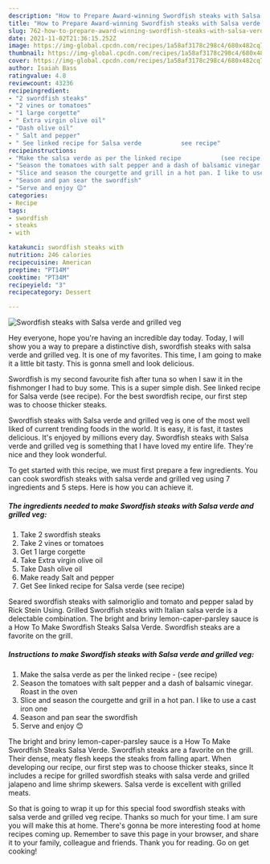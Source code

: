 ```yaml
---
description: "How to Prepare Award-winning Swordfish steaks with Salsa verde and grilled veg"
title: "How to Prepare Award-winning Swordfish steaks with Salsa verde and grilled veg"
slug: 762-how-to-prepare-award-winning-swordfish-steaks-with-salsa-verde-and-grilled-veg
date: 2021-11-02T21:36:15.252Z
image: https://img-global.cpcdn.com/recipes/1a58af3178c298c4/680x482cq70/swordfish-steaks-with-salsa-verde-and-grilled-veg-recipe-main-photo.jpg
thumbnail: https://img-global.cpcdn.com/recipes/1a58af3178c298c4/680x482cq70/swordfish-steaks-with-salsa-verde-and-grilled-veg-recipe-main-photo.jpg
cover: https://img-global.cpcdn.com/recipes/1a58af3178c298c4/680x482cq70/swordfish-steaks-with-salsa-verde-and-grilled-veg-recipe-main-photo.jpg
author: Isaiah Bass
ratingvalue: 4.8
reviewcount: 43236
recipeingredient:
- "2 swordfish steaks"
- "2 vines or tomatoes"
- "1 large corgette"
- " Extra virgin olive oil"
- "Dash olive oil"
- " Salt and pepper"
- " See linked recipe for Salsa verde           see recipe"
recipeinstructions:
- "Make the salsa verde as per the linked recipe           (see recipe)"
- "Season the tomatoes with salt pepper and a dash of balsamic vinegar. Roast in the oven"
- "Slice and season the courgette and grill in a hot pan. I like to use a cast iron one"
- "Season and pan sear the swordfish"
- "Serve and enjoy 😊"
categories:
- Recipe
tags:
- swordfish
- steaks
- with

katakunci: swordfish steaks with 
nutrition: 246 calories
recipecuisine: American
preptime: "PT14M"
cooktime: "PT34M"
recipeyield: "3"
recipecategory: Dessert

---
```



![Swordfish steaks with Salsa verde and grilled veg](https://img-global.cpcdn.com/recipes/1a58af3178c298c4/680x482cq70/swordfish-steaks-with-salsa-verde-and-grilled-veg-recipe-main-photo.jpg)

Hey everyone, hope you're having an incredible day today. Today, I will show you a way to prepare a distinctive dish, swordfish steaks with salsa verde and grilled veg. It is one of my favorites. This time, I am going to make it a little bit tasty. This is gonna smell and look delicious.

Swordfish is my second favourite fish after tuna so when I saw it in the fishmonger I had to buy some. This is a super simple dish. See linked recipe for Salsa verde (see recipe). For the best swordfish recipe, our first step was to choose thicker steaks.

Swordfish steaks with Salsa verde and grilled veg is one of the most well liked of current trending foods in the world. It is easy, it is fast, it tastes delicious. It's enjoyed by millions every day. Swordfish steaks with Salsa verde and grilled veg is something that I have loved my entire life. They're nice and they look wonderful.


To get started with this recipe, we must first prepare a few ingredients. You can cook swordfish steaks with salsa verde and grilled veg using 7 ingredients and 5 steps. Here is how you can achieve it.

<!--inarticleads1-->

##### The ingredients needed to make Swordfish steaks with Salsa verde and grilled veg:

1. Take 2 swordfish steaks
1. Take 2 vines or tomatoes
1. Get 1 large corgette
1. Take  Extra virgin olive oil
1. Take Dash olive oil
1. Make ready  Salt and pepper
1. Get  See linked recipe for Salsa verde           (see recipe)


Seared swordfish steaks with salmoriglio and tomato and pepper salad by Rick Stein Using. Grilled Swordfish steaks with Italian salsa verde is a delectable combination. The bright and briny lemon-caper-parsley sauce is a How To Make Swordfish Steaks Salsa Verde. Swordfish steaks are a favorite on the grill. 

<!--inarticleads2-->

##### Instructions to make Swordfish steaks with Salsa verde and grilled veg:

1. Make the salsa verde as per the linked recipe -           (see recipe)
1. Season the tomatoes with salt pepper and a dash of balsamic vinegar. Roast in the oven
1. Slice and season the courgette and grill in a hot pan. I like to use a cast iron one
1. Season and pan sear the swordfish
1. Serve and enjoy 😊


The bright and briny lemon-caper-parsley sauce is a How To Make Swordfish Steaks Salsa Verde. Swordfish steaks are a favorite on the grill. Their dense, meaty flesh keeps the steaks from falling apart. When developing our recipe, our first step was to choose thicker steaks, since It includes a recipe for grilled swordfish steaks with salsa verde and grilled jalapeno and lime shrimp skewers. Salsa verde is excellent with grilled meats. 

So that is going to wrap it up for this special food swordfish steaks with salsa verde and grilled veg recipe. Thanks so much for your time. I am sure you will make this at home. There's gonna be more interesting food at home recipes coming up. Remember to save this page in your browser, and share it to your family, colleague and friends. Thank you for reading. Go on get cooking!
